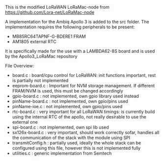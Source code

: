 This is the modified LoRaWAN LoRaMac-node from https://github.com/Lora-net/LoRaMac-node

A implementation for the Ambiq Apollo 3 is added to the src folder. The implementation requires the following peripherals to be present:
* MB85RC64TAPNF-G-BDERE1 FRAM 
* AM1805 external RTC

It is specifically made for the use with a LAMBDA62-8S board and is used by the Apollo3_LoRaMac repository

File Overview:
* board.c : board/cpu control for LoRaWAN: init functions important, rest is partially not implemented
* eeprom-board.c : Important for NVM storage management. If different FRAM/NVM is used, this must be changed accordingly
* gpio-board.c : not implemented, own gpio library used instead
* pinName-board.c : not implemented, own gpio/pins used
* pinName-ioe.c : not implemented, own gpio/pins used
* rtc-board.c : very important for all LoRaWAN timings: is currently build using the internal RTC of the apollo, not really desirable to use the external one
* spi-board.c : not implemented, own spi lib used
* sx126x-board.c : very important, should work correctly sofar, handles all the communication of the stack with the module using SPI
* transmitConfig.h : partially used, ideally the whole stack can be configured using this file, however this is not implemented fully
* utilities.c : generic implementation from Semtech